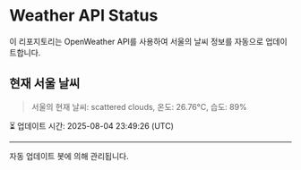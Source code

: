 
# Weather API Status

이 리포지토리는 OpenWeather API를 사용하여 서울의 날씨 정보를 자동으로 업데이트합니다.

## 현재 서울 날씨
> 서울의 현재 날씨: scattered clouds, 온도: 26.76°C, 습도: 89%

⏳ 업데이트 시간: 2025-08-04 23:49:26 (UTC)

---
자동 업데이트 봇에 의해 관리됩니다.
